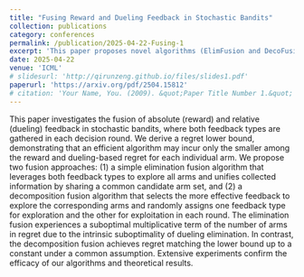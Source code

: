 ```yaml
---
title: "Fusing Reward and Dueling Feedback in Stochastic Bandits"
collection: publications
category: conferences
permalink: /publication/2025-04-22-Fusing-1
excerpt: 'This paper proposes novel algorithms (ElimFusion and DecoFusion) to fuse absolute reward and relative dueling feedback in multi-armed bandits, achieving regret bounds that adaptively leverage the more informative feedback type. Theoretical and empirical results demonstrate significant performance gains over baselines.'
date: 2025-04-22
venue: 'ICML'
# slidesurl: 'http://qirunzeng.github.io/files/slides1.pdf'
paperurl: 'https://arxiv.org/pdf/2504.15812'
# citation: 'Your Name, You. (2009). &quot;Paper Title Number 1.&quot; <i>Journal 1</i>. 1(1).'
---
```


This paper investigates the fusion of absolute (reward) and relative (dueling) feedback in stochastic bandits, where both feedback types are gathered in each decision round. We derive a regret lower bound, demonstrating that an efficient algorithm may incur only the smaller among the reward and dueling-based regret for each individual arm. We propose two fusion approaches: (1) a simple elimination fusion algorithm that leverages both feedback types to explore all arms and unifies collected information by sharing a common candidate arm set, and (2) a decomposition fusion algorithm that selects the more effective feedback to explore the corresponding arms and randomly assigns one feedback type for exploration and the other for exploitation in each round. The elimination fusion experiences a suboptimal multiplicative term of the number of arms in regret due to the intrinsic suboptimality of dueling elimination. In contrast, the decomposition fusion achieves regret matching the lower bound up to a constant under a common assumption. Extensive experiments confirm the efficacy of our algorithms and theoretical results.